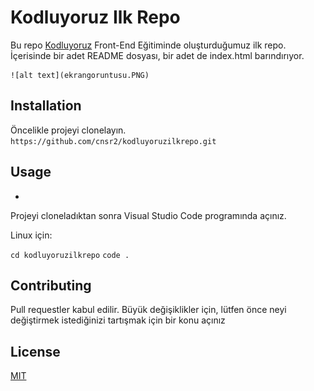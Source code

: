 # Kodluyoruz Ilk Repo

Bu repo [Kodluyoruz](kodluyoruz.org) Front-End Eğitiminde oluşturduğumuz ilk repo. İçerisinde bir adet README dosyası, bir adet de index.html barındırıyor.

	![alt text](ekrangoruntusu.PNG)


## Installation


Öncelikle projeyi clonelayın. `https://github.com/cnsr2/kodluyoruzilkrepo.git`


## Usage
-
Projeyi cloneladıktan sonra Visual Studio Code programında açınız.

Linux için:

`cd kodluyoruzilkrepo`
`code .`



## Contributing

Pull requestler kabul edilir. Büyük değişiklikler için, lütfen önce neyi değiştirmek istediğinizi tartışmak için bir konu açınız 

## License


[MIT](https://choosealicense.com/licenses/mit/)